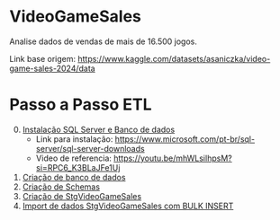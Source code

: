 # VideoGameSales

Analise dados de vendas de mais de 16.500 jogos.

Link base origem: https://www.kaggle.com/datasets/asaniczka/video-game-sales-2024/data

# Passo a Passo ETL

00. [Instalação SQL Server e Banco de dados]()
    - Link para instalação: https://www.microsoft.com/pt-br/sql-server/sql-server-downloads
    - Video de referencia: https://youtu.be/mhWLsilhpsM?si=RPC6_K3BLaJFe1Uj
00. [Criação de banco de dados](./SQL/CreateDataBase.sql)
00. [Criação de Schemas](./SQL/CreateSchema.sql)
00. [Criação de StgVideoGameSales](./SQL/CreateStgVideoGameSales.sql)
00. [Import de dados StgVideoGameSales com BULK INSERT](./SQL/InsertStage.sql)

